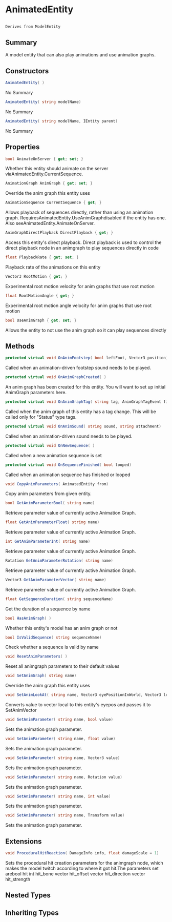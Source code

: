 # AnimatedEntity

## 
```c#
Derives from ModelEntity
```

## Summary

A model entity that can also play animations and use animation graphs.
## Constructors

```c#
AnimatedEntity( ) 
```
No Summary
```c#
AnimatedEntity( string modelName) 
```
No Summary
```c#
AnimatedEntity( string modelName, IEntity parent) 
```
No Summary
## Properties

```c#
bool AnimateOnServer { get; set; } 
```
Whether this entity should animate on the server viaAnimatedEntity.CurrentSequence.
```c#
AnimationGraph AnimGraph { get; set; } 
```
Override the anim graph this entity uses
```c#
AnimationSequence CurrentSequence { get; } 
```
Allows playback of sequences directly, rather than using an animation graph.
RequiresAnimatedEntity.UseAnimGraphdisabled if the entity has one. Also seeAnimatedEntity.AnimateOnServer.
```c#
AnimGraphDirectPlayback DirectPlayback { get; } 
```
Access this entity's direct playback. Direct playback is used to control the direct playback node in an animgraph
to play sequences directly in code
```c#
float PlaybackRate { get; set; } 
```
Playback rate of the animations on this entity
```c#
Vector3 RootMotion { get; } 
```
Experimental root motion velocity for anim graphs that use root motion
```c#
float RootMotionAngle { get; } 
```
Experimental root motion angle velocity for anim graphs that use root motion
```c#
bool UseAnimGraph { get; set; } 
```
Allows the entity to not use the anim graph so it can play sequences directly
## Methods

```c#
protected virtual void OnAnimFootstep( bool leftFoot, Vector3 position) 
```
Called when an animation-driven footstep sound needs to be played.
```c#
protected virtual void OnAnimGraphCreated( ) 
```
An anim graph has been created for this entity. You will want to set up initial AnimGraph parameters here.
```c#
protected virtual void OnAnimGraphTag( string tag, AnimGraphTagEvent fireMode) 
```
Called when the anim graph of this entity has a tag change.
This will be called only for "Status" type tags.
```c#
protected virtual void OnAnimSound( string sound, string attachment) 
```
Called when an animation-driven sound needs to be played.
```c#
protected virtual void OnNewSequence( ) 
```
Called when a new animation sequence is set
```c#
protected virtual void OnSequenceFinished( bool looped) 
```
Called when an animation sequence has finished or looped
```c#
void CopyAnimParameters( AnimatedEntity from) 
```
Copy anim parameters from given entity.
```c#
bool GetAnimParameterBool( string name) 
```
Retrieve parameter value of currently active Animation Graph.
```c#
float GetAnimParameterFloat( string name) 
```
Retrieve parameter value of currently active Animation Graph.
```c#
int GetAnimParameterInt( string name) 
```
Retrieve parameter value of currently active Animation Graph.
```c#
Rotation GetAnimParameterRotation( string name) 
```
Retrieve parameter value of currently active Animation Graph.
```c#
Vector3 GetAnimParameterVector( string name) 
```
Retrieve parameter value of currently active Animation Graph.
```c#
float GetSequenceDuration( string sequenceName) 
```
Get the duration of a sequence by name
```c#
bool HasAnimGraph( ) 
```
Whether this entity's model has an anim graph or not
```c#
bool IsValidSequence( string sequenceName) 
```
Check whether a sequence is valid by name
```c#
void ResetAnimParameters( ) 
```
Reset all animgraph parameters to their default values
```c#
void SetAnimGraph( string name) 
```
Override the anim graph this entity uses
```c#
void SetAnimLookAt( string name, Vector3 eyePositionInWorld, Vector3 lookatPositionInWorld) 
```
Converts value to vector local to this entity's eyepos and passes it to SetAnimVector
```c#
void SetAnimParameter( string name, bool value) 
```
Sets the animation graph parameter.
```c#
void SetAnimParameter( string name, float value) 
```
Sets the animation graph parameter.
```c#
void SetAnimParameter( string name, Vector3 value) 
```
Sets the animation graph parameter.
```c#
void SetAnimParameter( string name, Rotation value) 
```
Sets the animation graph parameter.
```c#
void SetAnimParameter( string name, int value) 
```
Sets the animation graph parameter.
```c#
void SetAnimParameter( string name, Transform value) 
```
Sets the animation graph parameter.
## Extensions

```c#
void ProceduralHitReaction( DamageInfo info, float damageScale = 1) 
```
Sets the procedural hit creation parameters for the animgraph node, which makes the
model twitch according to where it got hit.The parameters set arebool hit
int hit_bone
vector hit_offset
vector hit_direction
vector hit_strength
## Nested Types

## Inheriting Types

